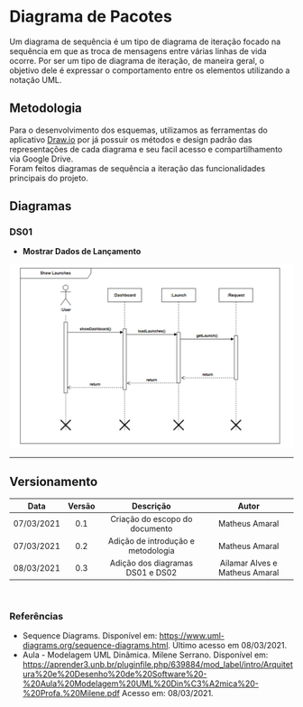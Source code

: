 # Diagrama de Pacotes

Um diagrama de sequência é um tipo de diagrama de iteração focado na sequência em que as troca de mensagens entre várias linhas de vida ocorre. Por ser um tipo de diagrama de iteração, de maneira geral, o objetivo dele é expressar o comportamento entre os elementos utilizando a notação UML.

## Metodologia

Para o desenvolvimento dos esquemas, utilizamos as ferramentas do aplicativo [Draw.io](https://app.diagrams.net/) por já possuir os métodos e design padrão das representações de cada diagrama e seu facil acesso e compartilhamento via Google Drive.  
Foram feitos diagramas de sequência a iteração das funcionalidades principais do projeto. 

## Diagramas

### DS01
* **Mostrar Dados de Lançamento**

![Diagrama de Sequência 01](../assets/sequency/sequency.PNG)

---

## Versionamento

|Data|Versão|Descrição|Autor|
|:--------:|:---:|:-------------------:|:------------:|
|07/03/2021| 0.1 | Criação do escopo do documento| Matheus Amaral
|07/03/2021| 0.2 | Adição de introdução e metodologia | Matheus Amaral
|08/03/2021| 0.3 | Adição dos diagramas DS01 e DS02 | Ailamar Alves e Matheus Amaral
  
</br>

### Referências

- Sequence Diagrams. Disponível em: https://www.uml-diagrams.org/sequence-diagrams.html. Último acesso em 08/03/2021.
- Aula - Modelagem UML Dinâmica. Milene Serrano. Disponível em: <https://aprender3.unb.br/pluginfile.php/639884/mod_label/intro/Arquitetura%20e%20Desenho%20de%20Software%20-%20Aula%20Modelagem%20UML%20Din%C3%A2mica%20-%20Profa.%20Milene.pdf> Acesso em: 08/03/2021.
